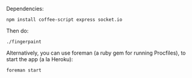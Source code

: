 Dependencies:

	npm install coffee-script express socket.io

Then do:

	./fingerpaint

Alternatively, you can use foreman (a ruby gem for running Procfiles), to start the app (a la Heroku):

	foreman start